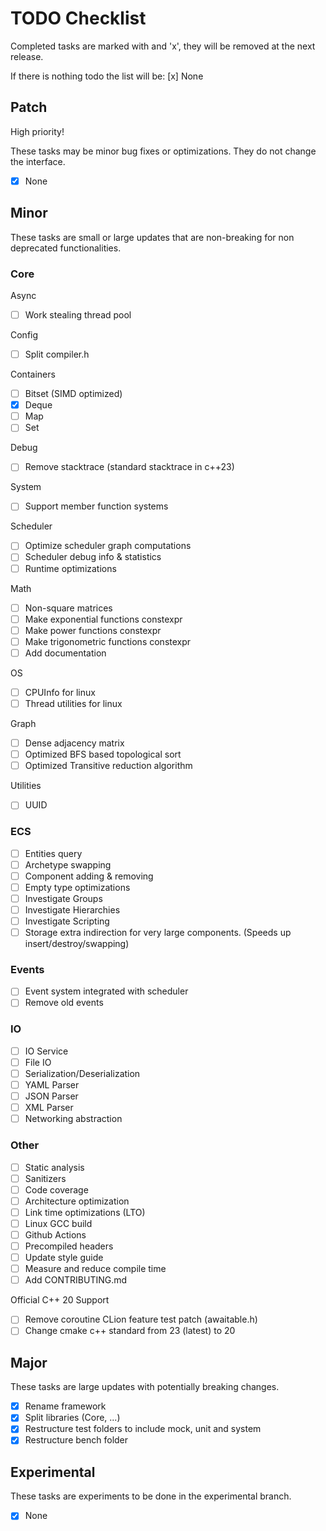 # TODO Checklist

Completed tasks are marked with and 'x', they will be removed at the next release.

If there is nothing todo the list will be: [x] None

## Patch

High priority!

These tasks may be minor bug fixes or optimizations. They do not change the interface.

- [x] None

## Minor

These tasks are small or large updates that are non-breaking for non deprecated functionalities.

### Core

Async

- [ ] Work stealing thread pool

Config

- [ ] Split compiler.h

Containers

- [ ] Bitset (SIMD optimized)
- [x] Deque
- [ ] Map
- [ ] Set

Debug

- [ ] Remove stacktrace (standard stacktrace in c++23)

System

- [ ] Support member function systems

Scheduler

- [ ] Optimize scheduler graph computations
- [ ] Scheduler debug info & statistics
- [ ] Runtime optimizations

Math

- [ ] Non-square matrices
- [ ] Make exponential functions constexpr
- [ ] Make power functions constexpr
- [ ] Make trigonometric functions constexpr
- [ ] Add documentation

OS

- [ ] CPUInfo for linux
- [ ] Thread utilities for linux

Graph

- [ ] Dense adjacency matrix
- [ ] Optimized BFS based topological sort
- [ ] Optimized Transitive reduction algorithm

Utilities

- [ ] UUID

### ECS

- [ ] Entities query
- [ ] Archetype swapping
- [ ] Component adding & removing
- [ ] Empty type optimizations
- [ ] Investigate Groups
- [ ] Investigate Hierarchies
- [ ] Investigate Scripting
- [ ] Storage extra indirection for very large components. (Speeds up insert/destroy/swapping)

### Events

- [ ] Event system integrated with scheduler
- [ ] Remove old events

### IO

- [ ] IO Service
- [ ] File IO
- [ ] Serialization/Deserialization
- [ ] YAML Parser
- [ ] JSON Parser
- [ ] XML Parser
- [ ] Networking abstraction

### Other

- [ ] Static analysis
- [ ] Sanitizers
- [ ] Code coverage
- [ ] Architecture optimization
- [ ] Link time optimizations (LTO)
- [ ] Linux GCC build
- [ ] Github Actions
- [ ] Precompiled headers
- [ ] Update style guide
- [ ] Measure and reduce compile time
- [ ] Add CONTRIBUTING.md

Official C++ 20 Support

- [ ] Remove coroutine CLion feature test patch (awaitable.h)
- [ ] Change cmake c++ standard from 23 (latest) to 20

## Major

These tasks are large updates with potentially breaking changes.

- [x] Rename framework
- [x] Split libraries (Core, ...)
- [x] Restructure test folders to include mock, unit and system
- [x] Restructure bench folder

## Experimental

These tasks are experiments to be done in the experimental branch.

- [x] None
